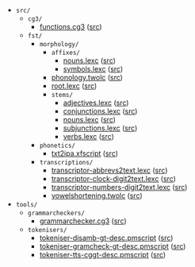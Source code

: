 * `src/`
    * `cg3/`
        * [functions.cg3](src-cg3-functions.cg3.html) ([src](https://github.com/giellalt/lang-sjd/blob/main/src/cg3/functions.cg3))
    * `fst/`
        * `morphology/`
            * `affixes/`
                * [nouns.lexc](src-fst-morphology-affixes-nouns.lexc.html) ([src](https://github.com/giellalt/lang-sjd/blob/main/src/fst/morphology/affixes/nouns.lexc))
                * [symbols.lexc](src-fst-morphology-affixes-symbols.lexc.html) ([src](https://github.com/giellalt/lang-sjd/blob/main/src/fst/morphology/affixes/symbols.lexc))
            * [phonology.twolc](src-fst-morphology-phonology.twolc.html) ([src](https://github.com/giellalt/lang-sjd/blob/main/src/fst/morphology/phonology.twolc))
            * [root.lexc](src-fst-morphology-root.lexc.html) ([src](https://github.com/giellalt/lang-sjd/blob/main/src/fst/morphology/root.lexc))
            * `stems/`
                * [adjectives.lexc](src-fst-morphology-stems-adjectives.lexc.html) ([src](https://github.com/giellalt/lang-sjd/blob/main/src/fst/morphology/stems/adjectives.lexc))
                * [conjunctions.lexc](src-fst-morphology-stems-conjunctions.lexc.html) ([src](https://github.com/giellalt/lang-sjd/blob/main/src/fst/morphology/stems/conjunctions.lexc))
                * [nouns.lexc](src-fst-morphology-stems-nouns.lexc.html) ([src](https://github.com/giellalt/lang-sjd/blob/main/src/fst/morphology/stems/nouns.lexc))
                * [subjunctions.lexc](src-fst-morphology-stems-subjunctions.lexc.html) ([src](https://github.com/giellalt/lang-sjd/blob/main/src/fst/morphology/stems/subjunctions.lexc))
                * [verbs.lexc](src-fst-morphology-stems-verbs.lexc.html) ([src](https://github.com/giellalt/lang-sjd/blob/main/src/fst/morphology/stems/verbs.lexc))
        * `phonetics/`
            * [txt2ipa.xfscript](src-fst-phonetics-txt2ipa.xfscript.html) ([src](https://github.com/giellalt/lang-sjd/blob/main/src/fst/phonetics/txt2ipa.xfscript))
        * `transcriptions/`
            * [transcriptor-abbrevs2text.lexc](src-fst-transcriptions-transcriptor-abbrevs2text.lexc.html) ([src](https://github.com/giellalt/lang-sjd/blob/main/src/fst/transcriptions/transcriptor-abbrevs2text.lexc))
            * [transcriptor-clock-digit2text.lexc](src-fst-transcriptions-transcriptor-clock-digit2text.lexc.html) ([src](https://github.com/giellalt/lang-sjd/blob/main/src/fst/transcriptions/transcriptor-clock-digit2text.lexc))
            * [transcriptor-numbers-digit2text.lexc](src-fst-transcriptions-transcriptor-numbers-digit2text.lexc.html) ([src](https://github.com/giellalt/lang-sjd/blob/main/src/fst/transcriptions/transcriptor-numbers-digit2text.lexc))
            * [vowelshortening.twolc](src-fst-transcriptions-vowelshortening.twolc.html) ([src](https://github.com/giellalt/lang-sjd/blob/main/src/fst/transcriptions/vowelshortening.twolc))
* `tools/`
    * `grammarcheckers/`
        * [grammarchecker.cg3](tools-grammarcheckers-grammarchecker.cg3.html) ([src](https://github.com/giellalt/lang-sjd/blob/main/tools/grammarcheckers/grammarchecker.cg3))
    * `tokenisers/`
        * [tokeniser-disamb-gt-desc.pmscript](tools-tokenisers-tokeniser-disamb-gt-desc.pmscript.html) ([src](https://github.com/giellalt/lang-sjd/blob/main/tools/tokenisers/tokeniser-disamb-gt-desc.pmscript))
        * [tokeniser-gramcheck-gt-desc.pmscript](tools-tokenisers-tokeniser-gramcheck-gt-desc.pmscript.html) ([src](https://github.com/giellalt/lang-sjd/blob/main/tools/tokenisers/tokeniser-gramcheck-gt-desc.pmscript))
        * [tokeniser-tts-cggt-desc.pmscript](tools-tokenisers-tokeniser-tts-cggt-desc.pmscript.html) ([src](https://github.com/giellalt/lang-sjd/blob/main/tools/tokenisers/tokeniser-tts-cggt-desc.pmscript))
